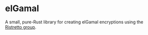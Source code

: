 
 elGamal
=========

A small, pure-Rust library for creating elGamal encryptions using the
[Ristretto group](https://ristretto.group).
